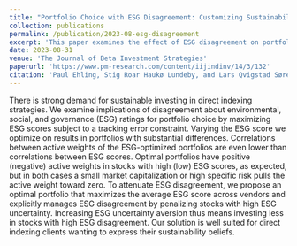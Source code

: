 ```yaml
---
title: "Portfolio Choice with ESG Disagreement: Customizing Sustainability through Direct Indexing"
collection: publications
permalink: /publication/2023-08-esg-disagreement
excerpt: 'This paper examines the effect of ESG disagreement on portfolio choice.'
date: 2023-08-31
venue: 'The Journal of Beta Investment Strategies'
paperurl: 'https://www.pm-research.com/content/iijindinv/14/3/132'
citation: 'Paul Ehling, Stig Roar Haukø Lundeby, and Lars Qvigstad Sørensen (2023). &quot;Portfolio Choice with ESG Disagreement: Customizing Sustainability through Direct Indexing&quot; <i>The Journal of Beta Investment Strategies</i>'
---
```


There is strong demand for sustainable investing in direct indexing strategies. We examine implications of disagreement about environmental, social, and governance (ESG) ratings for portfolio choice by maximizing ESG scores subject to a tracking error constraint. Varying the ESG score we optimize on results in portfolios with substantial differences. Correlations between active weights of the ESG-optimized portfolios are even lower than correlations between ESG scores. Optimal portfolios have positive (negative) active weights in stocks with high (low) ESG scores, as expected, but in both cases a small market capitalization or high specific risk pulls the active weight toward zero. To attenuate ESG disagreement, we propose an optimal portfolio that maximizes the average ESG score across vendors and explicitly manages ESG disagreement by penalizing stocks with high ESG uncertainty. Increasing ESG uncertainty aversion thus means investing less in stocks with high ESG disagreement. Our solution is well suited for direct indexing clients wanting to express their sustainability beliefs.

